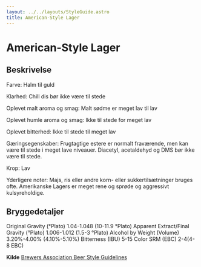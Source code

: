 ```yaml
---
layout: ../../layouts/StyleGuide.astro
title: American-Style Lager
---
```

# American-Style Lager

## Beskrivelse
Farve: Halm til guld

Klarhed: Chill dis bør ikke være til stede

Oplevet malt aroma og smag: Malt sødme er meget lav til lav

Oplevet humle aroma og smag: Ikke til stede for meget lav

Oplevet bitterhed: Ikke til stede til meget lav

 Gæringsegenskaber: Frugtagtige estere er normalt fraværende, men kan være til stede i meget lave niveauer. Diacetyl, acetaldehyd og DMS bør ikke være til stede.

Krop: Lav

Yderligere noter: Majs, ris eller andre korn- eller sukkertilsætninger bruges ofte. Amerikanske Lagers er meget rene og sprøde og aggressivt kulsyreholdige.




## Bryggedetaljer
Original Gravity (°Plato) 1.04-1.048 (10-11.9 °Plato)
Apparent Extract/Final Gravity (°Plato) 1.006-1.012 (1.5-3 °Plato)
Alcohol by Weight (Volume) 3.20%-4.00% (4.10%-5.10%)
Bitterness (IBU) 5-15
Color SRM (EBC) 2-4(4-8 EBC)					



**Kilde**
[Brewers Association Beer Style Guidelines](https://www.brewersassociation.org/)

